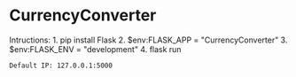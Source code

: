 # CurrencyConverter

Intructions:
    1. pip install Flask
    2. $env:FLASK_APP = "CurrencyConverter"
    3. $env:FLASK_ENV = "development"
    4. flask run

    Default IP: 127.0.0.1:5000